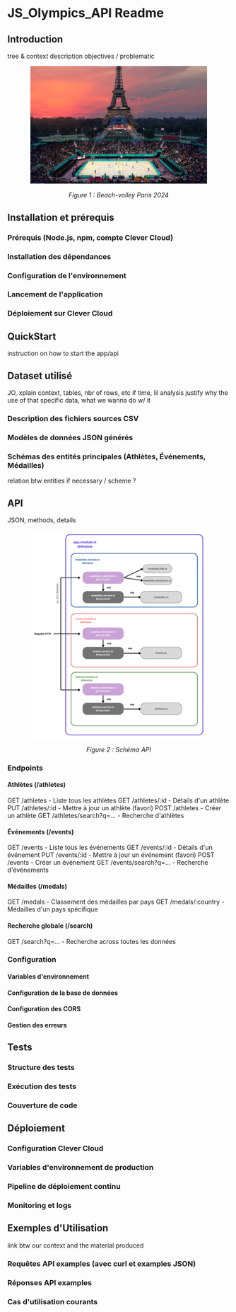 # JS_Olympics_API Readme


## Introduction 
tree & context
description 
objectives / problematic 

<div align="center">
    <img src="./.pics/JO_eiffel.jpg" alt="Beach-volley Paris 2024" width="400px"/>
    <p><em>Figure 1 : Beach-volley Paris 2024</em></p>
</div>

<!-- --- -->

## Installation et prérequis

### Prérequis (Node.js, npm, compte Clever Cloud)
### Installation des dépendances
### Configuration de l'environnement
### Lancement de l'application
### Déploiement sur Clever Cloud

<!-- --- -->

## QuickStart 
instruction on how to start the app/api 

<!-- --- -->

## Dataset utilisé 
JO, xplain context, tables, nbr of rows, etc if time, lil analysis
justify why the use of that specific data, what we wanna do w/ it
### Description des fichiers sources CSV
### Modèles de données JSON générés
### Schémas des entités principales (Athlètes, Événements, Médailles)
relation btw entities if necessary / scheme ? 

<!-- --- -->

## API 
JSON, methods, details

<div align="center">
    <img src="./.pics/schema.png" alt="Beach-volley Paris 2024" width="400px"/>
    <p><em>Figure 2 : Schéma API</em></p>
</div>

### Endpoints
#### Athlètes (/athletes)
GET /athletes - Liste tous les athlètes
GET /athletes/:id - Détails d'un athlète
PUT /athletes/:id - Mettre à jour un athlète (favori)
POST /athletes - Créer un athlète
GET /athletes/search?q=... - Recherche d'athlètes

#### Événements (/events)
GET /events - Liste tous les événements
GET /events/:id - Détails d'un événement
PUT /events/:id - Mettre à jour un événement (favori)
POST /events - Créer un événement
GET /events/search?q=... - Recherche d'événements

#### Médailles (/medals)
GET /medals - Classement des médailles par pays
GET /medals/:country - Médailles d'un pays spécifique

#### Recherche globale (/search)
GET /search?q=... - Recherche across toutes les données

### Configuration
#### Variables d'environnement
#### Configuration de la base de données
#### Configuration des CORS
#### Gestion des erreurs

<!-- --- -->

## Tests
### Structure des tests
### Exécution des tests
### Couverture de code


<!-- --- -->

## Déploiement
### Configuration Clever Cloud
### Variables d'environnement de production
### Pipeline de déploiement continu
### Monitoring et logs

<!-- --- -->
## Exemples d'Utilisation
link btw our context and the material produced 
### Requêtes API examples (avec curl et examples JSON)
### Réponses API examples
### Cas d'utilisation courants


<!-- 
description: "NEST JS API deployment project based on Paris 2024 Olympics dataset @ Mines St-Étienne"
author: "Alice Francé, Chloé Larroze"
 -->